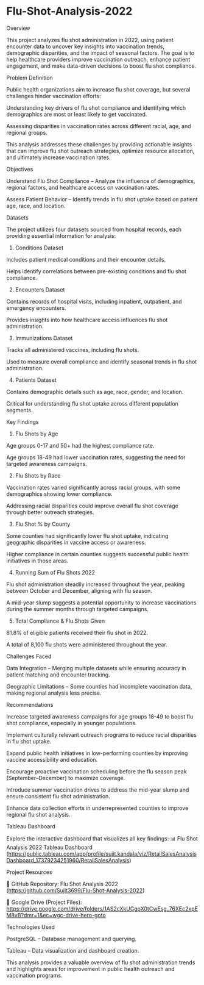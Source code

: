 # Flu-Shot-Analysis-2022

Overview

This project analyzes flu shot administration in 2022, using patient encounter data to uncover key insights into vaccination trends, demographic disparities, and the impact of seasonal factors. The goal is to help healthcare providers improve vaccination outreach, enhance patient engagement, and make data-driven decisions to boost flu shot compliance.

Problem Definition

Public health organizations aim to increase flu shot coverage, but several challenges hinder vaccination efforts:

Understanding key drivers of flu shot compliance and identifying which demographics are most or least likely to get vaccinated.

Assessing disparities in vaccination rates across different racial, age, and regional groups.

This analysis addresses these challenges by providing actionable insights that can improve flu shot outreach strategies, optimize resource allocation, and ultimately increase vaccination rates.

Objectives

Understand Flu Shot Compliance – Analyze the influence of demographics, regional factors, and healthcare access on vaccination rates.

Assess Patient Behavior – Identify trends in flu shot uptake based on patient age, race, and location.

Datasets

The project utilizes four datasets sourced from hospital records, each providing essential information for analysis:

1. Conditions Dataset

Includes patient medical conditions and their encounter details.

Helps identify correlations between pre-existing conditions and flu shot compliance.

2. Encounters Dataset

Contains records of hospital visits, including inpatient, outpatient, and emergency encounters.

Provides insights into how healthcare access influences flu shot administration.

3. Immunizations Dataset

Tracks all administered vaccines, including flu shots.

Used to measure overall compliance and identify seasonal trends in flu shot administration.

4. Patients Dataset

Contains demographic details such as age, race, gender, and location.

Critical for understanding flu shot uptake across different population segments.

Key Findings

1. Flu Shots by Age

Age groups 0-17 and 50+ had the highest compliance rate.

Age groups 18-49 had lower vaccination rates, suggesting the need for targeted awareness campaigns.

2. Flu Shots by Race

Vaccination rates varied significantly across racial groups, with some demographics showing lower compliance.

Addressing racial disparities could improve overall flu shot coverage through better outreach strategies.

3. Flu Shot % by County

Some counties had significantly lower flu shot uptake, indicating geographic disparities in vaccine access or awareness.

Higher compliance in certain counties suggests successful public health initiatives in those areas.

4. Running Sum of Flu Shots 2022

Flu shot administration steadily increased throughout the year, peaking between October and December, aligning with flu season.

A mid-year slump suggests a potential opportunity to increase vaccinations during the summer months through targeted campaigns.

5. Total Compliance & Flu Shots Given

81.8% of eligible patients received their flu shot in 2022.

A total of 8,100 flu shots were administered throughout the year.

Challenges Faced

Data Integration – Merging multiple datasets while ensuring accuracy in patient matching and encounter tracking.

Geographic Limitations – Some counties had incomplete vaccination data, making regional analysis less precise.

Recommendations

Increase targeted awareness campaigns for age groups 18-49 to boost flu shot compliance, especially in younger populations.

Implement culturally relevant outreach programs to reduce racial disparities in flu shot uptake.

Expand public health initiatives in low-performing counties by improving vaccine accessibility and education.

Encourage proactive vaccination scheduling before the flu season peak (September–December) to maximize coverage.

Introduce summer vaccination drives to address the mid-year slump and ensure consistent flu shot administration.

Enhance data collection efforts in underrepresented counties to improve regional flu shot analysis.

Tableau Dashboard

Explore the interactive dashboard that visualizes all key findings: 📊 Flu Shot Analysis 2022 Tableau Dashboard (https://public.tableau.com/app/profile/sujit.kandala/viz/RetailSalesAnalysisDashboard_17379234251960/RetailSalesAnalysis)

Project Resources

📁 GitHub Repository: Flu Shot Analysis 2022 (https://github.com/Sujit3699/Flu-Shot-Analysis-2022)

📂 Google Drive (Project Files): https://drive.google.com/drive/folders/1AS2cXkUGgoX0tCwEsg_76XEc2xpEM8vB?dmr=1&ec=wgc-drive-hero-goto

Technologies Used

PostgreSQL – Database management and querying.

Tableau – Data visualization and dashboard creation.

This analysis provides a valuable overview of flu shot administration trends and highlights areas for improvement in public health outreach and vaccination programs.

